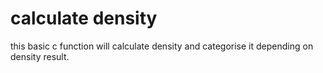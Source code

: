 # calculate density

this basic c function will calculate density and categorise it depending on density result.

